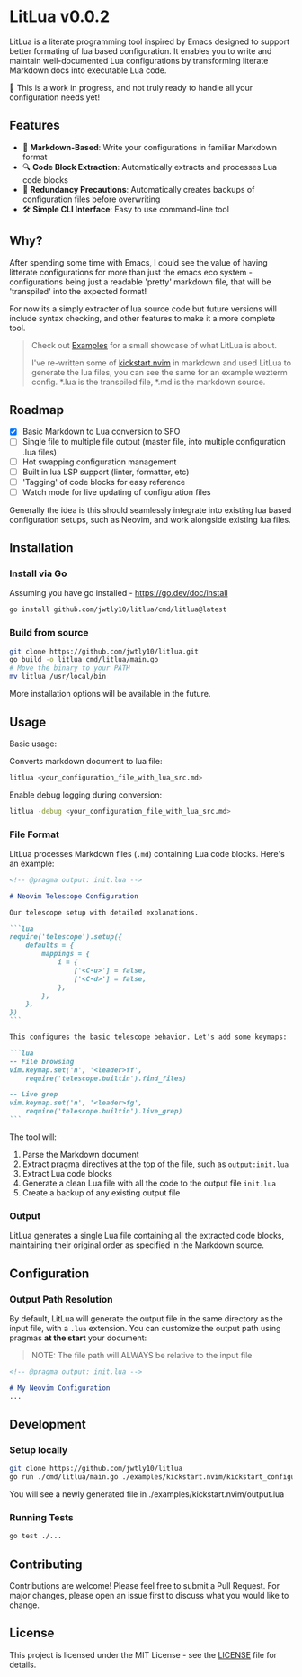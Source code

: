 # LitLua v0.0.2

LitLua is a literate programming tool inspired by Emacs designed to support better formating of lua based configuration. It enables you to write and maintain well-documented Lua configurations by transforming literate Markdown docs into executable Lua code.

🚨 This is a work in progress, and not truly ready to handle all your configuration needs yet!

## Features

- 📝 **Markdown-Based**: Write your configurations in familiar Markdown format
- 🔍 **Code Block Extraction**: Automatically extracts and processes Lua code blocks
- 💾 **Redundancy Precautions**: Automatically creates backups of configuration files before overwriting
- 🛠 **Simple CLI Interface**: Easy to use command-line tool


## Why?

After spending some time with Emacs, I could see the value of having litterate configurations for more than just the emacs eco system - configurations being just a readable 'pretty' markdown file, that will be 'transpiled' into the expected format!

For now its a simply extracter of lua source code but future versions will include syntax checking, and other features to make it a more complete tool.


> Check out [Examples](https://github.com/jwtly10/litlua/tree/64b8e4407167ddac72ccd8c92c97f5a331c24550/examples) for a small showcase of what LitLua is about. 
> 
> I've re-written some of [kickstart.nvim](https://github.com/nvim-lua/kickstart.nvim) in markdown and used LitLua to generate the lua files, you can see the same for an example wezterm config. *.lua is the transpiled file, *.md is the markdown source.

## Roadmap
- [X] Basic Markdown to Lua conversion to SFO
- [ ] Single file to multiple file output (master file, into multiple configuration .lua files)
- [ ] Hot swapping configuration management
- [ ] Built in lua LSP support (linter, formatter, etc)
- [ ] 'Tagging' of code blocks for easy reference
- [ ] Watch mode for live updating of configuration files

Generally the idea is this should seamlessly integrate into existing lua based configuration setups, such as Neovim, and work alongside existing lua files.

## Installation

### Install via Go
Assuming you have go installed - https://go.dev/doc/install 
```bash
go install github.com/jwtly10/litlua/cmd/litlua@latest
```

### Build from source
```bash
git clone https://github.com/jwtly10/litlua.git
go build -o litlua cmd/litlua/main.go
# Move the binary to your PATH  
mv litlua /usr/local/bin  
```

More installation options will be available in the future.

## Usage


Basic usage:

Converts markdown document to lua file:

```bash
litlua <your_configuration_file_with_lua_src.md>
```

Enable debug logging during conversion:

```bash
litlua -debug <your_configuration_file_with_lua_src.md>
```

### File Format

LitLua processes Markdown files (`.md`) containing Lua code blocks. Here's an example:

````markdown
<!-- @pragma output: init.lua -->

# Neovim Telescope Configuration

Our telescope setup with detailed explanations.

```lua
require('telescope').setup({
    defaults = {
        mappings = {
            i = {
                ['<C-u>'] = false,
                ['<C-d>'] = false,
            },
        },
    },
})
```

This configures the basic telescope behavior. Let's add some keymaps:

```lua
-- File browsing
vim.keymap.set('n', '<leader>ff', 
    require('telescope.builtin').find_files)

-- Live grep
vim.keymap.set('n', '<leader>fg', 
    require('telescope.builtin').live_grep)
```
````

The tool will:
1. Parse the Markdown document
2. Extract pragma directives at the top of the file, such as `output:init.lua`
2. Extract Lua code blocks
3. Generate a clean Lua file with all the code to the output file `init.lua`
4. Create a backup of any existing output file

### Output

LitLua generates a single Lua file containing all the extracted code blocks, maintaining their original order as specified in the Markdown source.

## Configuration

### Output Path Resolution

By default, LitLua will generate the output file in the same directory as the input file, with a `.lua` extension. You can customize the output path using pragmas **at the start** your document:

> NOTE: The file path will ALWAYS be relative to the input file

```markdown
<!-- @pragma output: init.lua -->

# My Neovim Configuration
...
```

## Development

### Setup locally

```bash
git clone https://github.com/jwtly10/litlua
go run ./cmd/litlua/main.go ./examples/kickstart.nvim/kickstart_configuration.md
```

You will see a newly generated file in ./examples/kickstart.nvim/output.lua

### Running Tests

```bash
go test ./...
```

## Contributing

Contributions are welcome! Please feel free to submit a Pull Request. For major changes, please open an issue first to discuss what you would like to change.

## License

This project is licensed under the MIT License - see the [LICENSE](LICENSE) file for details.
